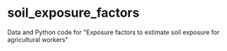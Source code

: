 # soil_exposure_factors
Data and Python code for "Exposure factors to estimate soil exposure for agricultural workers"
